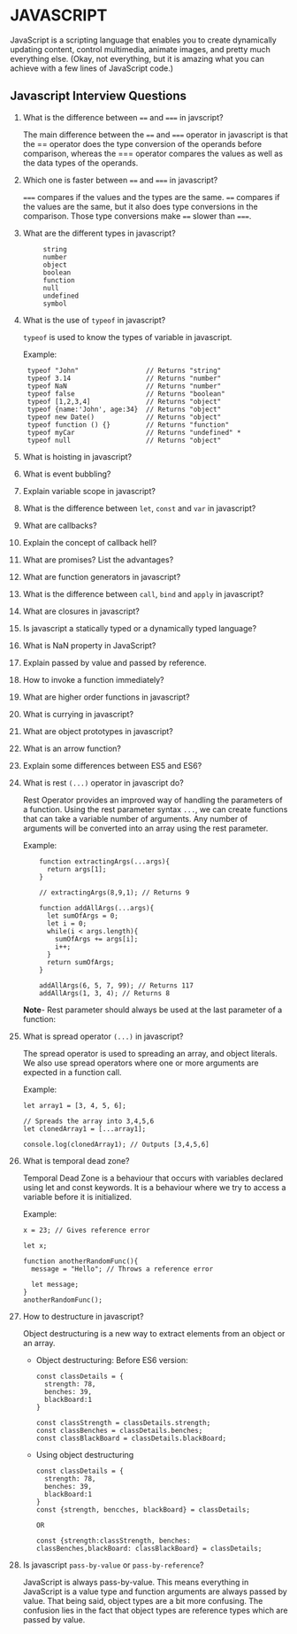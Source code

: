# JAVASCRIPT

JavaScript is a scripting language that enables you to create dynamically updating content, control multimedia, animate images, and pretty much everything else. (Okay, not everything, but it is amazing what you can achieve with a few lines of JavaScript code.)

## Javascript Interview Questions

1. What is the difference between `==` and `===` in javscript?

	The main difference between the `==` and `===` operator in javascript is that the == operator does the 	type 	conversion of the operands before comparison, whereas the === operator compares the values as well 	as the data types of the operands.
	
2. Which one is faster between `==` and `===` in javascript?

	`===` compares if the values and the types are the same. `==` compares if the values are the same, but it 	also does type conversions in the comparison. Those type conversions make `==` slower than `===`.
	
3. What are the different types in javascript?
		
			string
			number
			object
			boolean
			function
			null
			undefined
			symbol
			

4. What is the use of `typeof` in javascript?
	
	`typeof` is used to know the types of variable in javascript.
	
	Example:
	
		typeof "John"                 // Returns "string"
		typeof 3.14                   // Returns "number"
		typeof NaN                    // Returns "number"
		typeof false                  // Returns "boolean"
		typeof [1,2,3,4]              // Returns "object"
		typeof {name:'John', age:34}  // Returns "object"
		typeof new Date()             // Returns "object"
		typeof function () {}         // Returns "function"
		typeof myCar                  // Returns "undefined" *
		typeof null                   // Returns "object"

5. What is hoisting in javascript?
6. What is event bubbling?
7. Explain variable scope in javascript?
8. What is the difference between `let`, `const` and `var` in javascript?
9. What are callbacks?
10. Explain the concept of callback hell?
11. What are promises? List the advantages?
12. What are function generators in javascript?
13. What is the difference between `call`, `bind` and `apply` in javascript?
14. What are closures in javascript?
15. Is javascript a statically typed or a dynamically typed language?
16. What is NaN property in JavaScript?
17. Explain passed by value and passed by reference.
18. How to invoke a function immediately?
19. What are higher order functions in javascript?
20. What is currying in javascript?
21. What are object prototypes in javascript?
22. What is an arrow function?
23. Explain some differences between ES5 and ES6?
24. What is rest `(...)` operator in javascript do?
	
	Rest Operator provides an improved way of handling the parameters of a function.
	Using the rest parameter syntax `...`, we can create functions that can take a variable number of arguments.
	Any number of arguments will be converted into an array using the rest parameter.
	
	Example:
	
	```
		function extractingArgs(...args){
		  return args[1];
		}

		// extractingArgs(8,9,1); // Returns 9

		function addAllArgs(...args){
		  let sumOfArgs = 0;
		  let i = 0;
		  while(i < args.length){
		    sumOfArgs += args[i];
		    i++;
		  }
		  return sumOfArgs;
		}

		addAllArgs(6, 5, 7, 99); // Returns 117
		addAllArgs(1, 3, 4); // Returns 8
	```
	
	**Note**- Rest parameter should always be used at the last parameter of a function:
25. What is spread operator `(...)` in javascript?

	The spread operator is used to spreading an array, and object literals. We also use spread operators 	where one or more arguments are expected in a function call.
	
	Example:
	
	```
	let array1 = [3, 4, 5, 6];
	
	// Spreads the array into 3,4,5,6
	let clonedArray1 = [...array1];
	
	console.log(clonedArray1); // Outputs [3,4,5,6]
	```
26. What is temporal dead zone?

	Temporal Dead Zone is a behaviour that occurs with variables declared using let and const keywords. It 	is a behaviour where we try to access a variable before it is initialized.
	
	Example:
	
	```
	x = 23; // Gives reference error

	let x;
	
	function anotherRandomFunc(){
	  message = "Hello"; // Throws a reference error
	
	  let message;
	}
	anotherRandomFunc();
	```
27. How to destructure in javascript?
	
	 Object destructuring is a new way to extract elements from an object or an array.
	 
	 - Object destructuring: Before ES6 version:
	 
	 	```
		const classDetails = {
		  strength: 78,
		  benches: 39,
		  blackBoard:1
		}

		const classStrength = classDetails.strength;
		const classBenches = classDetails.benches;
		const classBlackBoard = classDetails.blackBoard;
		```
	 -	Using object destructuring
	 	
	 	```
	 	const classDetails = {
		  strength: 78,
		  benches: 39,
		  blackBoard:1
		}
		const {strength, bencches, blackBoard} = classDetails;
		
		OR
		
		const {strength:classStrength, benches: classBenches,blackBoard: classBlackBoard} = classDetails;
	 	``` 
28. Is javascript `pass-by-value` or `pass-by-reference`?
	 
	 JavaScript is always pass-by-value. This means everything in JavaScript is a value type and function 	 arguments are always passed by value. That being said, object types are a bit more confusing. 
	 The confusion lies in the fact that object types are reference types which are passed by value.
	 